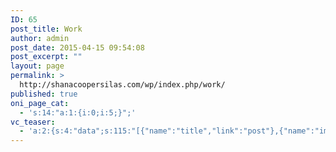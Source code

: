```yaml
---
ID: 65
post_title: Work
author: admin
post_date: 2015-04-15 09:54:08
post_excerpt: ""
layout: page
permalink: >
  http://shanacoopersilas.com/wp/index.php/work/
published: true
oni_page_cat:
  - 's:14:"a:1:{i:0;i:5;}";'
vc_teaser:
  - 'a:2:{s:4:"data";s:115:"[{"name":"title","link":"post"},{"name":"image","image":"featured","link":"none"},{"name":"text","mode":"excerpt"}]";s:7:"bgcolor";s:0:"";}'
---
```

